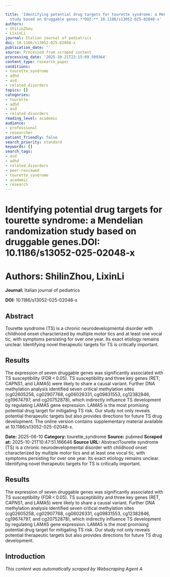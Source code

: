 ```yaml
---

title: 'Identifying potential drug targets for tourette syndrome: a Mendelian randomization
  study based on druggable genes.**DOI:** 10.1186/s13052-025-02048-x'
authors:
- ShilinZhou
- LixinLi
journal: Italian journal of pediatrics
doi: 10.1186/s13052-025-02048-x
publication_date: ''
source: Processed from scraped content
processing_date: '2025-10-21T22:15:09.509364'
content_type: research_paper
conditions:
- tourette_syndrome
- adhd
- asd
- related_disorders
topics: []
categories:
- tourette
- adhd
- asd
- related-disorders
reading_level: academic
audience:
- professional
- researcher
patient_friendly: false
search_priority: standard
keywords: []
search_tags:
- asd
- adhd
- related_disorders
- peer-reviewed
- tourette_syndrome
- academic
- research
---
```




# Identifying potential drug targets for tourette syndrome: a Mendelian randomization study based on druggable genes.**DOI:** 10.1186/s13052-025-02048-x

# **Authors:** ShilinZhou, LixinLi

**Journal:** Italian journal of pediatrics

**DOI:** 10.1186/s13052-025-02048-x

## Abstract

Tourette syndrome (TS) is a chronic neurodevelopmental disorder with childhood onset characterized by multiple motor tics and at least one vocal tic, with symptoms persisting for over one year. Its exact etiology remains unclear. Identifying novel therapeutic targets for TS is critically important.
## Results
The expression of seven druggable genes was significantly associated with TS susceptibility (FDR < 0.05). TS susceptibility and three key genes (RET, CAPNS1, and LAMA5) were likely to share a causal variant. Further DNA methylation analysis identified seven critical methylation sites (cg02605258, cg02907768, cg06026331, cg09831553, cg12382846, cg19674797, and cg20752878), which indirectly influence TS development by regulating LAMA5 gene expression.
LAMA5 is the most promising potential drug target for mitigating TS risk. Our study not only reveals potential therapeutic targets but also provides directions for future TS drug development.
The online version contains supplementary material available at 10.1186/s13052-025-02048-x.

**Date:** 2025-06-10
**Category:** tourette_syndrome
**Source:** pubmed
**Scraped at:** 2025-10-21T10:47:51.166646
**Source URL:**  AbstractTourette syndrome (TS) is a chronic neurodevelopmental disorder with childhood onset characterized by multiple motor tics and at least one vocal tic, with symptoms persisting for over one year. Its exact etiology remains unclear. Identifying novel therapeutic targets for TS is critically important.
## Results
The expression of seven druggable genes was significantly associated with TS susceptibility (FDR < 0.05). TS susceptibility and three key genes (RET, CAPNS1, and LAMA5) were likely to share a causal variant. Further DNA methylation analysis identified seven critical methylation sites (cg02605258, cg02907768, cg06026331, cg09831553, cg12382846, cg19674797, and cg20752878), which indirectly influence TS development by regulating LAMA5 gene expression.
LAMA5 is the most promising potential drug target for mitigating TS risk. Our study not only reveals potential therapeutic targets but also provides directions for future TS drug development.
## Introduction
*This content was automatically scraped by Webscraping Agent A*